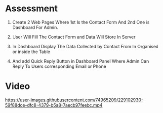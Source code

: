 # Assessment

1) Create 2 Web Pages Where 1st Is the Contact Form And 2nd One is Dashboard For Admin.

2) User Will Fill The Contact Form and Data Will Store In Server


3) In Dashboard Display The Data Collected by Contact From In Organised or inside the Table


4) And add Quick Reply Button in Dashboard Panel Where Admin Can Reply To Users corresponding Email or Phone


# Video


https://user-images.githubusercontent.com/74965209/229102930-59f88dce-dfc8-4379-b5a8-7aecb97feebc.mp4



